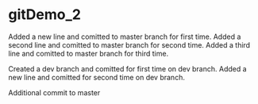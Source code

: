 # gitDemo_2
Added a new line and comitted to master branch for first time.
Added a second line and comitted to master branch for second time.
Added a third line and comitted to master branch for third time.

Created a dev branch and comitted for first time on dev branch.
Added a new line and comitted for second time on dev branch.

Additional commit to master